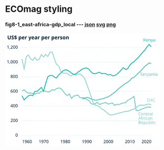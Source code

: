 # ECOmag styling

### fig8-1_east-africa-gdp_local --- [json](visualisation/fig8-1_east-africa-gdp_local.json "fig8-1_east-africa-gdp_local") [svg](visualisation/fig8-1_east-africa-gdp_local.svg "fig8-1_east-africa-gdp_local") [png](visualisation/fig8-1_east-africa-gdp_local.png "fig8-1_east-africa-gdp_local")
[!["fig8-1_east-africa-gdp_local"](visualisation/fig8-1_east-africa-gdp_local.svg "fig8-1_east-africa-gdp_local")](visualisation/fig8-1_east-africa-gdp_local.svg "fig8-1_east-africa-gdp_local")

